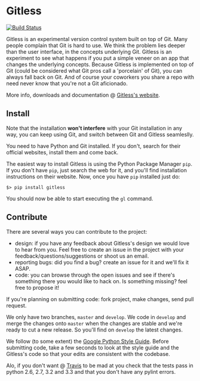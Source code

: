 Gitless
=======

[![Build Status](https://travis-ci.org/sdg-mit/gitless.png?branch=develop)](
    https://travis-ci.org/sdg-mit/gitless)

Gitless is an experimental version control system built on top of Git. Many
people complain that Git is hard to use. We think the problem lies deeper than
the user interface, in the concepts underlying Git. Gitless is an experiment to
see what happens if you put a simple veneer on an app that changes the
underlying concepts. Because Gitless is implemented on top of Git (could be
considered what Git pros call a 'porcelain' of Git), you can always fall
back on Git. And of course your coworkers you share a repo with need never know
that you're not a Git aficionado.

More info, downloads and documentation @ [Gitless's website](
    http://people.csail.mit.edu/sperezde/gitless "Gitless's website").


Install
-------

Note that the installation **won't interfere** with your Git installation in any
way, you can keep using Git, and switch between Git and Gitless seamleslly.

You need to have Python and Git installed. If you don't, search for their
official websites, install them and come back.

The easiest way to install Gitless is using the Python Package Manager `pip`. If
you don't have `pip`, just search the web for it, and you'll find installation
instructions on their website. Now, once you have `pip` installed just do:

    $> pip install gitless

You should now be able to start executing the `gl` command.



Contribute
----------

There are several ways you can contribute to the project:

- design: if you have any feedback about Gitless's design we would love to
hear from you. Feel free to create an issue in the project with your
feedback/questions/suggestions or shoot us an email.
- reporting bugs: did you find a bug? create an issue for it and we'll fix it
ASAP.
- code: you can browse through the open issues and see if there's something
there you would like to hack on. Is something missing? feel free to propose it!

If you're planning on submitting code: fork project, make changes, send pull
request.

We only have two branches, `master` and `develop`. We code in `develop` and
merge the changes onto `master` when the changes are stable and we're ready to
cut a new release. So you'll find on `develop` the latest changes.

We follow (to some extent) the [Google Python Style Guide](
    http://google-styleguide.googlecode.com/svn/trunk/pyguide.html
    "Google Python Style Guide").
Before submitting code, take a few seconds to look at the style guide and the
Gitless's code so that your edits are consistent with the codebase.

Alo, if you don't want @ [Travis](
    https://travis-ci.org/sdg-mit/gitless "Travis") to
be mad at you check that the tests pass in python 2.6, 2.7, 3.2 and 3.3 and that
you don't have any pylint errors.
